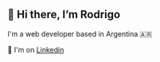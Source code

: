 ## 👋 Hi there, I’m Rodrigo

I'm a web developer based in Argentina 🇦🇷 

📌 I'm on [Linkedin](www.linkedin.com/in/rodrigocee/)
